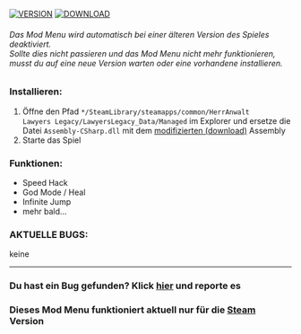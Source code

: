 [![VERSION](https://img.shields.io/badge/Version-0.2-red?style=for-the-badge)](https://github.com/mopsfl/unity-game-cheats/blob/main/HerrAnwalt%20Lawyers%20Legacy/Mod%20Menu/)
[![DOWNLOAD](https://img.shields.io/badge/Download-green?style=for-the-badge)](https://github.com/mopsfl/dnSpy-codes/raw/main/HerrAnwalt%20Lawyers%20Legacy/Mod%20Menu/Assembly-CSharp.dll)
###### Das Mod Menu wird automatisch bei einer älteren Version des Spieles deaktiviert. <br> Sollte dies nicht passieren und das Mod Menu nicht mehr funktionieren, musst du auf eine neue Version warten oder eine vorhandene installieren.

### Installieren:
1. Öffne den Pfad <code>*/SteamLibrary/steamapps/common/HerrAnwalt Lawyers Legacy/LawyersLegacy_Data/Managed</code> im Explorer und ersetze die Datei <code>Assembly-CSharp.dll</code> mit dem [modifizierten (download)](https://github.com/mopsfl/dnSpy-codes/raw/main/HerrAnwalt%20Lawyers%20Legacy/Mod%20Menu/Assembly-CSharp.dll) Assembly 
2. Starte das Spiel

### Funktionen:
- Speed Hack
- God Mode / Heal
- Infinite Jump
- mehr bald...


### AKTUELLE BUGS:
keine
_____________

### Du hast ein Bug gefunden? Klick [hier](https://github.com/mopsfl/unity-game-cheats/issues/new/choose) und reporte es
### Dieses Mod Menu funktioniert aktuell nur für die [Steam](https://steamcommunity.com/app/2179290) Version
